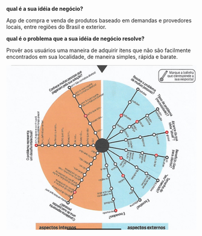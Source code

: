 **qual é a sua idéia de negócio?**

App de compra e venda de produtos baseado em demandas e provedores locais, entre regiões do Brasil e exterior.

**qual é o problema que a sua idéia de negócio resolve?**

Provêr aos usuários uma maneira de adquirir itens que não são facilmente encontrados em sua localidade, de maneira simples, rápida e barate.

![analise 360º](2022-04-12-231242_966x833_scrot.png "2022-04-12-231242_966x833_scrot.png")
